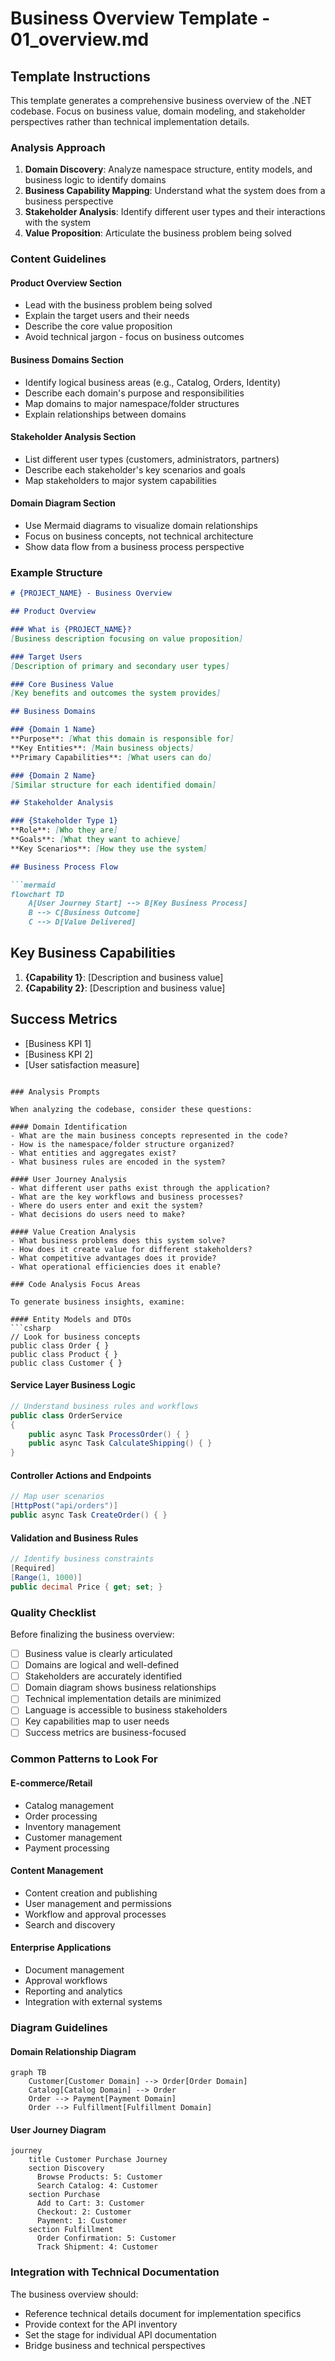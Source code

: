 # Business Overview Template - 01_overview.md

## Template Instructions

This template generates a comprehensive business overview of the .NET codebase. Focus on business value, domain modeling, and stakeholder perspectives rather than technical implementation details.

### Analysis Approach

1. **Domain Discovery**: Analyze namespace structure, entity models, and business logic to identify domains
2. **Business Capability Mapping**: Understand what the system does from a business perspective
3. **Stakeholder Analysis**: Identify different user types and their interactions with the system
4. **Value Proposition**: Articulate the business problem being solved

### Content Guidelines

#### Product Overview Section
- Lead with the business problem being solved
- Explain the target users and their needs
- Describe the core value proposition
- Avoid technical jargon - focus on business outcomes

#### Business Domains Section
- Identify logical business areas (e.g., Catalog, Orders, Identity)
- Describe each domain's purpose and responsibilities
- Map domains to major namespace/folder structures
- Explain relationships between domains

#### Stakeholder Analysis Section
- List different user types (customers, administrators, partners)
- Describe each stakeholder's key scenarios and goals
- Map stakeholders to major system capabilities

#### Domain Diagram Section
- Use Mermaid diagrams to visualize domain relationships
- Focus on business concepts, not technical architecture
- Show data flow from a business process perspective

### Example Structure

```markdown
# {PROJECT_NAME} - Business Overview

## Product Overview

### What is {PROJECT_NAME}?
[Business description focusing on value proposition]

### Target Users
[Description of primary and secondary user types]

### Core Business Value
[Key benefits and outcomes the system provides]

## Business Domains

### {Domain 1 Name}
**Purpose**: [What this domain is responsible for]
**Key Entities**: [Main business objects]
**Primary Capabilities**: [What users can do]

### {Domain 2 Name}
[Similar structure for each identified domain]

## Stakeholder Analysis

### {Stakeholder Type 1}
**Role**: [Who they are]
**Goals**: [What they want to achieve]
**Key Scenarios**: [How they use the system]

## Business Process Flow

```mermaid
flowchart TD
    A[User Journey Start] --> B[Key Business Process]
    B --> C[Business Outcome]
    C --> D[Value Delivered]
```

## Key Business Capabilities

1. **{Capability 1}**: [Description and business value]
2. **{Capability 2}**: [Description and business value]

## Success Metrics

- [Business KPI 1]
- [Business KPI 2]
- [User satisfaction measure]
```

### Analysis Prompts

When analyzing the codebase, consider these questions:

#### Domain Identification
- What are the main business concepts represented in the code?
- How is the namespace/folder structure organized?
- What entities and aggregates exist?
- What business rules are encoded in the system?

#### User Journey Analysis
- What different user paths exist through the application?
- What are the key workflows and business processes?
- Where do users enter and exit the system?
- What decisions do users need to make?

#### Value Creation Analysis
- What business problems does this system solve?
- How does it create value for different stakeholders?
- What competitive advantages does it provide?
- What operational efficiencies does it enable?

### Code Analysis Focus Areas

To generate business insights, examine:

#### Entity Models and DTOs
```csharp
// Look for business concepts
public class Order { }
public class Product { }
public class Customer { }
```

#### Service Layer Business Logic
```csharp
// Understand business rules and workflows
public class OrderService
{
    public async Task ProcessOrder() { }
    public async Task CalculateShipping() { }
}
```

#### Controller Actions and Endpoints
```csharp
// Map user scenarios
[HttpPost("api/orders")]
public async Task CreateOrder() { }
```

#### Validation and Business Rules
```csharp
// Identify business constraints
[Required]
[Range(1, 1000)]
public decimal Price { get; set; }
```

### Quality Checklist

Before finalizing the business overview:

- [ ] Business value is clearly articulated
- [ ] Domains are logical and well-defined
- [ ] Stakeholders are accurately identified
- [ ] Domain diagram shows business relationships
- [ ] Technical implementation details are minimized
- [ ] Language is accessible to business stakeholders
- [ ] Key capabilities map to user needs
- [ ] Success metrics are business-focused

### Common Patterns to Look For

#### E-commerce/Retail
- Catalog management
- Order processing
- Inventory management
- Customer management
- Payment processing

#### Content Management
- Content creation and publishing
- User management and permissions
- Workflow and approval processes
- Search and discovery

#### Enterprise Applications
- Document management
- Approval workflows
- Reporting and analytics
- Integration with external systems

### Diagram Guidelines

#### Domain Relationship Diagram
```mermaid
graph TB
    Customer[Customer Domain] --> Order[Order Domain]
    Catalog[Catalog Domain] --> Order
    Order --> Payment[Payment Domain]
    Order --> Fulfillment[Fulfillment Domain]
```

#### User Journey Diagram
```mermaid
journey
    title Customer Purchase Journey
    section Discovery
      Browse Products: 5: Customer
      Search Catalog: 4: Customer
    section Purchase
      Add to Cart: 3: Customer
      Checkout: 2: Customer
      Payment: 1: Customer
    section Fulfillment
      Order Confirmation: 5: Customer
      Track Shipment: 4: Customer
```

### Integration with Technical Documentation

The business overview should:
- Reference technical details document for implementation specifics
- Provide context for the API inventory
- Set the stage for individual API documentation
- Bridge business and technical perspectives
